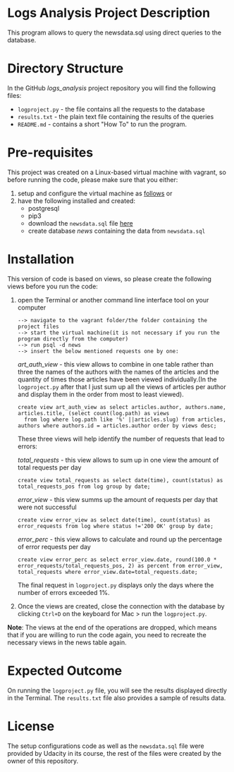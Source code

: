 # Logs Analysis Project Description

This program allows to query the newsdata.sql using direct queries to the database.

# Directory Structure

In the GitHub *logs_analysis* project repository you will find the following files:

  * `logproject.py` - the file contains all the requests to the database
  * `results.txt` - the plain text file containing the results of the queries
  * `README.md` - contains a short "How To" to run the program.

# Pre-requisites
This project was created on a Linux-based virtual machine with vagrant, so before running the code, please make sure that you either:
1. setup and configure the virtual machine as [follows](https://d17h27t6h515a5.cloudfront.net/topher/2017/June/5948287e_fsnd-virtual-machine/fsnd-virtual-machine.zip) 
or
2. have the following installed and created:
    * postgresql
    * pip3
    * download the `newsdata.sql` file [here](https://d17h27t6h515a5.cloudfront.net/topher/2016/August/57b5f748_newsdata/newsdata.zip)
    * create database *news* containing the data from `newsdata.sql`

# Installation

This version of code is based on views, so please create the following views before you run the code:
1. open the Terminal or another command line interface tool on your computer 
    ```
    --> navigate to the vagrant folder/the folder containing the project files 
    --> start the virtual machine(it is not necessary if you run the program directly from the computer) 
    --> run psql -d news 
    --> insert the below mentioned requests one by one:
    ```

      *art_auth_view* - this view allows to combine in one table rather than three the names of the authors with the names of the articles and the quantity of times those articles have been viewed individually.(In the `logproject.py` after that I just sum up all the views of articles per author and display them in the order from most to least viewed). 
      ```psql
      create view art_auth_view as select articles.author, authors.name, articles.title, (select count(log.path) as views
        from log where log.path like '%' ||articles.slug) from articles, authors where authors.id = articles.author order by views desc;
      ```
      These three views will help identify the number of requests that lead to errors:
      
      *total_requests* - this view allows to sum up in one view the amount of total requests per day
      ```psql
      create view total_requests as select date(time), count(status) as total_requests_pos from log group by date;
      ```
      *error_view* - this view summs up the amount of requests per day that were not successful
      ```psql
      create view error_view as select date(time), count(status) as error_requests from log where status !='200 OK' group by date;
      ```
      *error_perc* - this view allows to calculate and round up the percentage of error requests per day
      ```psql
      create view error_perc as select error_view.date, round(100.0 * error_requests/total_requests_pos, 2) as percent from error_view,   total_requests where error_view.date=total_requests.date;
      ```
      The final request in `logproject.py` displays only the days where the number of errors exceeded 1%.
      
2. Once the views are created, close the connection with the database by clicking `Ctrl+D` on the keyboard for Mac > run the `logproject.py`. 

__Note__: The views at the end of the operations are dropped, which means that if you are willing to run the code again, you need to recreate the necessary views in the news table again. 

# Expected Outcome

On running the `logproject.py` file, you will see the results displayed directly in the Terminal. The `results.txt` file also provides a sample of results data.

# License

The setup configurations code as well as the `newsdata.sql` file were provided by Udacity in its course, the rest of the files were created by the owner of this repository.

